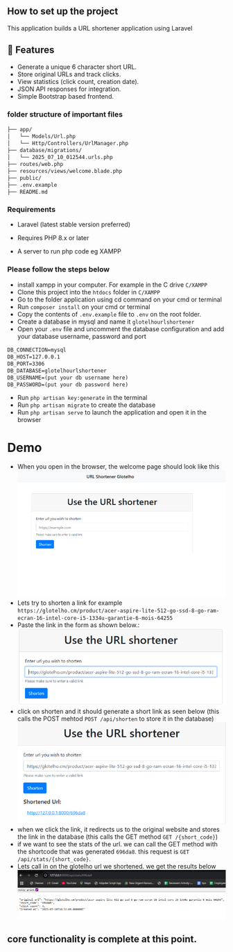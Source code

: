 
## How to set up the project

This application builds a URL shortener application using Laravel

## 🚀 Features
- Generate a unique 6 character short URL.
- Store original URLs and track clicks.
- View statistics (click count, creation date).
- JSON API responses for integration.
- Simple Bootstrap based frontend.

### folder structure of important files
```
├── app/
│   └── Models/Url.php
│   └── Http/Controllers/UrlManager.php
├── database/migrations/
│   └── 2025_07_10_012544.urls.php
├── routes/web.php
├── resources/views/welcome.blade.php
├── public/
├── .env.example
├── README.md
```

### Requirements

- Laravel (latest stable version preferred)

- Requires PHP 8.x or later

- A server to run php code eg XAMPP


### Please follow the steps below

- install xampp in your computer. For example in the C drive `C/XAMPP`
- Clone this project into the `htdocs` folder in `C/XAMPP`
- Go to the folder application using cd command on your cmd or terminal
- Run `composer install` on your cmd or terminal
- Copy the contents of `.env.example` file to `.env` on the root folder. 
- Create a database in mysql and name it `glotelhourlshortener`
- Open your `.env` file and uncomment the database configuration and add your database username, password and port
```
DB_CONNECTION=mysql
DB_HOST=127.0.0.1
DB_PORT=3306
DB_DATABASE=glotelhourlshortener
DB_USERNAME=(put your db username here)
DB_PASSWORD=(put your db password here)
```
- Run `php artisan key:generate` in the terminal
- Run `php artisan migrate` to create the database
- Run `php artisan serve` to launch the application and open it in the browser

# Demo
- When you open in the browser, the welcome page should look like this
![this is the welcome page](image.png)
- Lets try to shorten a link for example `https://glotelho.cm/product/acer-aspire-lite-512-go-ssd-8-go-ram-ecran-16-intel-core-i5-1334u-garantie-6-mois-64255`
- Paste the link in the form as shown below.:
![link to shorten](image-1.png)
- click on shorten and it should generate a short link as seen below (this calls the POST mehtod `POST /api/shorten` to store it in the database)
![shortened link](image-2.png)
- when we click the link, it redirects us to the original website and stores the link in the database (this calls the GET method `GET /{short_code}`)
- if we want to see the stats of the url. we can call the GET method with the shortcode that was generated `696da8`. this request is `GET /api/stats/{short_code}`. 
- Lets call in on the glotelho url we shortened. we get the results below
![stats](image-3.png)

## core functionality is complete at this point.
